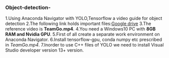 ### Object-detection-
1.Using Anaconda Navigator with YOLO,Tensorflow a video guide for object detection
2.The following link holds important files:[Google drive]( https://drive.google.com/drive/u/0/folders/1jBOlKuHy33SRoDkJCYUAgzCp4XvcoD3m)
3.The reference video is **TeamGo.mp4**. 
4.You need a Windows10 PC with **8GB RAM and Nvidia GPU**.
5.First of all create a separate work environment on Anaconda Navigator.
6.Install tensorflow-gpu, conda numpy etc prescribed in *TeamGo.mp4*.
7.Inorder to use C++ files of YOLO we need to install Visual Studio developer version 13+ version.

